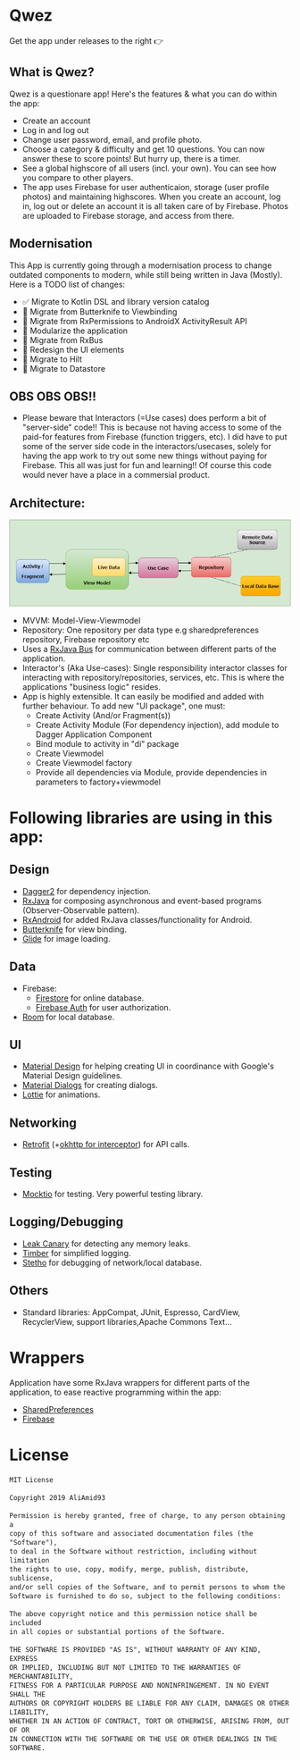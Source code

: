 # Qwez
Get the app under releases to the right :point_right:

## What is Qwez?
Qwez is a questionare app! Here's the features & what you can do within the app:
- Create an account
- Log in and log out
- Change user password, email, and profile photo.
- Choose a category & difficulty and get 10 questions. You can now answer these to score points! But hurry up, there is a timer.
- See a global highscore of all users (incl. your own). You can see how you compare to other players.
- The app uses Firebase for user authenticaion, storage (user profile photos) and maintaining highscores. When you create an account, log in, log out or delete an account it is all taken care of by Firebase. Photos are uploaded to Firebase storage, and access from there.

## Modernisation
This App is currently going through a modernisation process to change outdated components to modern, while still being written in Java (Mostly). Here is a TODO list of changes:
- :white_check_mark: Migrate to Kotlin DSL and library version catalog
- :white_square_button: Migrate from Butterknife to Viewbinding
- :white_square_button: Migrate from RxPermissions to AndroidX ActivityResult API
- :white_square_button: Modularize the application
- :white_square_button: Migrate from RxBus
- :white_square_button: Redesign the UI elements
- :white_square_button: Migrate to Hilt
- :white_square_button: Migrate to Datastore

## OBS OBS OBS!!
- Please beware that Interactors (=Use cases) does perform a bit of "server-side" code!! This is because not having access to some of the paid-for features from Firebase (function triggers, etc). I did have to put some of the server side code in
the interactors/usecases, solely for having the app work to try out some new things without paying for Firebase. This all was just for fun and learning!! Of course this code would never have a place in a commersial product.

## Architecture:
![Architecture](architecture.png)
- MVVM: Model-View-Viewmodel
- Repository: One repository per data type e.g sharedpreferences repository, Firebase repository etc
- Uses a [RxJava Bus](https://github.com/aliamid93/Qwez/tree/master/app/src/main/java/com/example/qwez/bus) for communication between different parts of the application.
- Interactor's (Aka Use-cases): Single responsibility interactor classes for interacting with repository/repositories, services, etc. This is where the applications "business logic" resides.
- App is highly extensible. It can easily be modified and added with further behaviour. To add new "UI package", one must:
    - Create Activity (And/or Fragment(s))
    - Create Activity Module (For dependency injection), add module to Dagger Application Component
    - Bind module to activity in "di" package
    - Create Viewmodel
    - Create Viewmodel factory
    - Provide all dependencies via Module, provide dependencies in parameters to factory+viewmodel
    
# Following libraries are using in this app:

## Design
- [Dagger2](https://google.github.io/dagger/) for dependency injection.
- [RxJava](https://github.com/ReactiveX/RxJava) for composing asynchronous and event-based programs (Observer-Observable pattern).
- [RxAndroid](https://github.com/ReactiveX/RxAndroid) for added RxJava classes/functionality for Android.
- [Butterknife](http://jakewharton.github.io/butterknife/) for view binding.
- [Glide](https://github.com/bumptech/glide) for image loading.
## Data
- Firebase:
    - [Firestore](https://firebase.google.com/docs/firestore) for online database.
    - [Firebase Auth](https://firebase.google.com/docs/auth) for user authorization.
- [Room](https://developer.android.com/topic/libraries/architecture/room) for local database.
## UI
- [Material Design](https://material.io/develop/android/docs/getting-started/) for helping creating UI in coordinance with Google's
Material Design guidelines.
- [Material Dialogs](https://github.com/afollestad/material-dialogs) for creating dialogs.
- [Lottie](https://github.com/airbnb/lottie-android) for animations.
## Networking
- [Retrofit](https://square.github.io/retrofit/) (+[okhttp for interceptor](https://square.github.io/okhttp/3.x/logging-interceptor/okhttp3/logging/HttpLoggingInterceptor.Level.html)) for API calls.
## Testing
- [Mocktio](https://site.mockito.org/) for testing. Very powerful testing library.
## Logging/Debugging
- [Leak Canary](https://github.com/square/leakcanary) for detecting any memory leaks.
- [Timber](https://github.com/JakeWharton/timber) for simplified logging.
- [Stetho](https://github.com/facebook/stetho) for debugging of network/local database.
## Others
- Standard libraries: AppCompat, JUnit, Espresso, CardView, RecyclerView, support libraries,Apache Commons Text...

# Wrappers
Application have some RxJava wrappers for different parts of the application, to ease reactive programming within the app:
- [SharedPreferences](https://github.com/aliamid93/Qwez/tree/master/app/src/main/java/com/example/qwez/repository/sharedpref)
- [Firebase](https://github.com/aliamid93/Qwez/tree/master/app/src/main/java/com/example/qwez/repository/firebase/rxwrapper)

# License

    MIT License

    Copyright 2019 AliAmid93

    Permission is hereby granted, free of charge, to any person obtaining a 
    copy of this software and associated documentation files (the "Software"),
    to deal in the Software without restriction, including without limitation 
    the rights to use, copy, modify, merge, publish, distribute, sublicense, 
    and/or sell copies of the Software, and to permit persons to whom the 
    Software is furnished to do so, subject to the following conditions:

    The above copyright notice and this permission notice shall be included 
    in all copies or substantial portions of the Software.

    THE SOFTWARE IS PROVIDED "AS IS", WITHOUT WARRANTY OF ANY KIND, EXPRESS 
    OR IMPLIED, INCLUDING BUT NOT LIMITED TO THE WARRANTIES OF MERCHANTABILITY,
    FITNESS FOR A PARTICULAR PURPOSE AND NONINFRINGEMENT. IN NO EVENT SHALL THE
    AUTHORS OR COPYRIGHT HOLDERS BE LIABLE FOR ANY CLAIM, DAMAGES OR OTHER LIABILITY,
    WHETHER IN AN ACTION OF CONTRACT, TORT OR OTHERWISE, ARISING FROM, OUT OF OR
    IN CONNECTION WITH THE SOFTWARE OR THE USE OR OTHER DEALINGS IN THE SOFTWARE.
